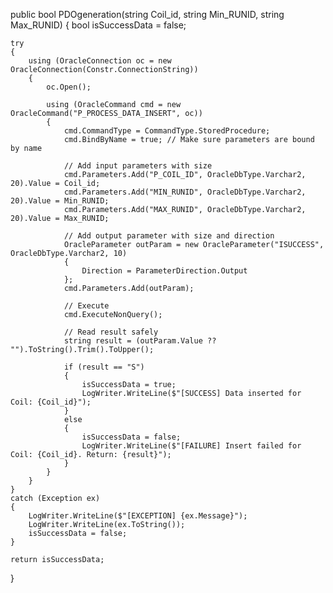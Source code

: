 public bool PDOgeneration(string Coil_id, string Min_RUNID, string Max_RUNID)
{
    bool isSuccessData = false;

    try
    {
        using (OracleConnection oc = new OracleConnection(Constr.ConnectionString))
        {
            oc.Open();

            using (OracleCommand cmd = new OracleCommand("P_PROCESS_DATA_INSERT", oc))
            {
                cmd.CommandType = CommandType.StoredProcedure;
                cmd.BindByName = true; // Make sure parameters are bound by name

                // Add input parameters with size
                cmd.Parameters.Add("P_COIL_ID", OracleDbType.Varchar2, 20).Value = Coil_id;
                cmd.Parameters.Add("MIN_RUNID", OracleDbType.Varchar2, 20).Value = Min_RUNID;
                cmd.Parameters.Add("MAX_RUNID", OracleDbType.Varchar2, 20).Value = Max_RUNID;

                // Add output parameter with size and direction
                OracleParameter outParam = new OracleParameter("ISUCCESS", OracleDbType.Varchar2, 10)
                {
                    Direction = ParameterDirection.Output
                };
                cmd.Parameters.Add(outParam);

                // Execute
                cmd.ExecuteNonQuery();

                // Read result safely
                string result = (outParam.Value ?? "").ToString().Trim().ToUpper();

                if (result == "S")
                {
                    isSuccessData = true;
                    LogWriter.WriteLine($"[SUCCESS] Data inserted for Coil: {Coil_id}");
                }
                else
                {
                    isSuccessData = false;
                    LogWriter.WriteLine($"[FAILURE] Insert failed for Coil: {Coil_id}. Return: {result}");
                }
            }
        }
    }
    catch (Exception ex)
    {
        LogWriter.WriteLine($"[EXCEPTION] {ex.Message}");
        LogWriter.WriteLine(ex.ToString());
        isSuccessData = false;
    }

    return isSuccessData;
}